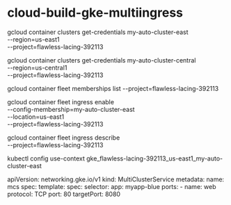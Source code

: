 # cloud-build-gke-multiingress 

gcloud container clusters get-credentials my-auto-cluster-east \
    --region=us-east1 \
    --project=flawless-lacing-392113

gcloud container clusters get-credentials my-auto-cluster-central \
    --region=us-central1 \
    --project=flawless-lacing-392113

gcloud container fleet memberships list --project=flawless-lacing-392113

gcloud container fleet ingress enable \
    --config-membership=my-auto-cluster-east \
    --location=us-east1 \
    --project=flawless-lacing-392113

gcloud container fleet ingress describe \
    --project=flawless-lacing-392113
    
kubectl config use-context gke_flawless-lacing-392113_us-east1_my-auto-cluster-east

apiVersion: networking.gke.io/v1
kind: MultiClusterService
metadata:
  name: mcs
spec:
  template:
    spec:
      selector:
        app: myapp-blue
      ports:
      - name: web
        protocol: TCP
        port: 80
        targetPort: 8080
